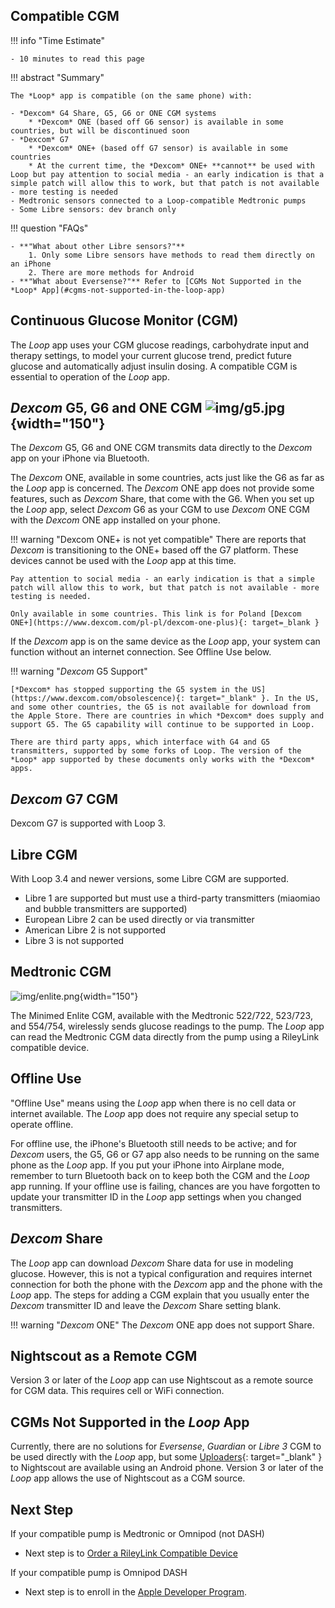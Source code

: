 ## Compatible CGM

!!! info "Time Estimate"

    - 10 minutes to read this page

!!! abstract "Summary"

    The *Loop* app is compatible (on the same phone) with:

    - *Dexcom* G4 Share, G5, G6 or ONE CGM systems
        * *Dexcom* ONE (based off G6 sensor) is available in some countries, but will be discontinued soon
    - *Dexcom* G7
        * *Dexcom* ONE+ (based off G7 sensor) is available in some countries
        * At the current time, the *Dexcom* ONE+ **cannot** be used with Loop but pay attention to social media - an early indication is that a simple patch will allow this to work, but that patch is not available - more testing is needed
    - Medtronic sensors connected to a Loop-compatible Medtronic pumps
    - Some Libre sensors: dev branch only

!!! question "FAQs"

    - **"What about other Libre sensors?"**
        1. Only some Libre sensors have methods to read them directly on an iPhone
        2. There are more methods for Android
    - **"What about Eversense?"** Refer to [CGMs Not Supported in the *Loop* App](#cgms-not-supported-in-the-loop-app)


## Continuous Glucose Monitor (CGM)

The *Loop* app uses your CGM glucose readings, carbohydrate input and therapy settings, to model your current glucose trend, predict future glucose and automatically adjust insulin dosing. A compatible CGM is essential to operation of the *Loop* app.


## *Dexcom* G5, G6 and ONE CGM ![img/g5.jpg](img/g5.jpg){width="150"}

The *Dexcom* G5, G6 and ONE CGM transmits data directly to the *Dexcom* app on your iPhone via Bluetooth.

The *Dexcom* ONE, available in some countries, acts just like the G6 as far as the *Loop* app is concerned. The *Dexcom* ONE app does not provide some features, such as *Dexcom* Share, that come with the G6. When you set up the *Loop* app, select *Dexcom* G6 as your CGM to use *Dexcom* ONE CGM with the *Dexcom* ONE app installed on your phone.

!!! warning "Dexcom ONE+ is not yet compatible"
    There are reports that *Dexcom* is transitioning to the ONE+ based off the G7 platform. These devices cannot be used with the *Loop* app at this time.

    Pay attention to social media - an early indication is that a simple patch will allow this to work, but that patch is not available - more testing is needed.

    Only available in some countries. This link is for Poland [Dexcom ONE+](https://www.dexcom.com/pl-pl/dexcom-one-plus){: target=_blank }

If the *Dexcom* app is on the same device as the *Loop* app, your system can function without an internet connection. See Offline Use below.

!!! warning "*Dexcom* G5 Support"

    [*Dexcom* has stopped supporting the G5 system in the US](https://www.dexcom.com/obsolescence){: target="_blank" }. In the US, and some other countries, the G5 is not available for download from the Apple Store. There are countries in which *Dexcom* does supply and support G5. The G5 capability will continue to be supported in Loop.

    There are third party apps, which interface with G4 and G5 transmitters, supported by some forks of Loop. The version of the *Loop* app supported by these documents only works with the *Dexcom* apps.

## *Dexcom* G7 CGM

Dexcom G7 is supported with Loop 3.

## Libre CGM

With Loop 3.4 and newer versions, some Libre CGM are supported.
 
* Libre 1 are supported but must use a third-party transmitters (miaomiao and bubble transmitters are supported)
* European Libre 2 can be used directly or via transmitter
* American Libre 2 is not supported
* Libre 3 is not supported


## Medtronic CGM
![img/enlite.png](img/enlite.png){width="150"}

The Minimed Enlite CGM, available with the Medtronic 522/722, 523/723, and 554/754, wirelessly sends glucose readings to the pump. The *Loop* app can read the Medtronic CGM data directly from the pump using a RileyLink compatible device.

## Offline Use

"Offline Use" means using the *Loop* app when there is no cell data or internet available. The *Loop* app does not require any special setup to operate offline.

For offline use, the iPhone's Bluetooth still needs to be active; and for *Dexcom* users, the G5, G6 or G7 app also needs to be running on the same phone as the *Loop* app. If you put your iPhone into Airplane mode, remember to turn Bluetooth back on to keep both the CGM and the *Loop* app running. If your offline use is failing, chances are you have forgotten to update your transmitter ID in the *Loop* app settings when you changed transmitters.

## *Dexcom* Share

The *Loop* app can download *Dexcom* Share data for use in modeling glucose. However, this is not a typical configuration and requires internet connection for both the phone with the *Dexcom* app and the phone with the *Loop* app.  The steps for adding a CGM explain that you usually enter the *Dexcom* transmitter ID and leave the *Dexcom* Share setting blank.

!!! warning "*Dexcom* ONE"
    The *Dexcom* ONE app does not support Share.

## Nightscout as a Remote CGM

Version 3 or later of the *Loop* app can use Nightscout as a remote source for CGM data. This requires cell or WiFi connection.


## CGMs Not Supported in the *Loop* App 


Currently, there are no solutions for *Eversense*, *Guardian* or *Libre 3* CGM to be used directly with the *Loop* app, but some [Uploaders](https://nightscout.github.io/uploader/uploaders/){: target="_blank" } to Nightscout are available using an Android phone. Version 3 or later of the *Loop* app allows the use of Nightscout as a CGM source.

## Next Step

If your compatible pump is Medtronic or Omnipod (not DASH)

* Next step is to [Order a RileyLink Compatible Device](rileylink.md)

If your compatible pump is Omnipod DASH

* Next step is to enroll in the [Apple Developer Program](apple-developer.md).
